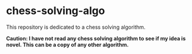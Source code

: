 # chess-solving-algo
This repository is dedicated to a chess solving algorithm.

**Caution: I have not read any chess solving algorithm to see if my idea is novel. This can be a copy of any other algorithm.**
